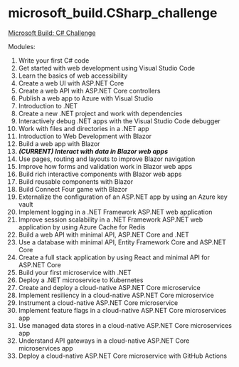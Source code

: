 # microsoft_build.CSharp_challenge
[Microsoft Build: C# Challenge](https://learn.microsoft.com/es-mx/users/cloudskillschallenge/collections/moqrtqmjz7d8?WT.mc_id=cloudskillschallenge_150AAE80-E46B-4A07-894A-5247FCDFCBAD)

Modules:

1. Write your first C# code
2. Get started with web development using Visual Studio Code
3. Learn the basics of web accessibility
4. Create a web UI with ASP.NET Core
5. Create a web API with ASP.NET Core controllers
6. Publish a web app to Azure with Visual Studio
7. Introduction to .NET
8. Create a new .NET project and work with dependencies
9. Interactively debug .NET apps with the Visual Studio Code debugger
10. Work with files and directories in a .NET app
11. Introduction to Web Development with Blazor
12. Build a web app with Blazor
13. __*(CURRENT)  Interact with data in Blazor web apps*__
14. Use pages, routing and layouts to improve Blazor navigation
15. Improve how forms and validation work in Blazor web apps
16. Build rich interactive components with Blazor web apps
17. Build reusable components with Blazor
18. Build Connect Four game with Blazor
19. Externalize the configuration of an ASP.NET app by using an Azure key vault
20. Implement logging in a .NET Framework ASP.NET web application
21. Improve session scalability in a .NET Framework ASP.NET web application by using Azure Cache for Redis
22. Build a web API with minimal API, ASP.NET Core and .NET
23. Use a database with minimal API, Entity Framework Core and ASP.NET Core
24. Create a full stack application by using React and minimal API for ASP.NET Core
25. Build your first microservice with .NET
26. Deploy a .NET microservice to Kubernetes
27. Create and deploy a cloud-native ASP.NET Core microservice
28. Implement resiliency in a cloud-native ASP.NET Core microservice
29. Instrument a cloud-native ASP.NET Core microservice
30. Implement feature flags in a cloud-native ASP.NET Core microservices app
31. Use managed data stores in a cloud-native ASP.NET Core microservices app
32. Understand API gateways in a cloud-native ASP.NET Core microservices app
33. Deploy a cloud-native ASP.NET Core microservice with GitHub Actions
